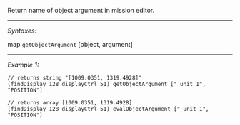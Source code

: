 Return name of object argument in mission editor.


---
*Syntaxes:*

map `getObjectArgument` [object, argument]

---
*Example 1:*

```sqf
// returns string "[1009.0351, 1319.4928]"
(findDisplay 128 displayCtrl 51) getObjectArgument ["_unit_1", "POSITION"]

// returns array [1009.0351, 1319.4928]
(findDisplay 128 displayCtrl 51) evalObjectArgument ["_unit_1", "POSITION"]
```